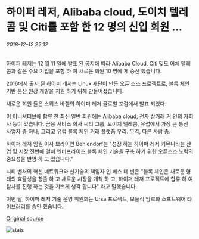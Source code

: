 # 하이퍼 레저, Alibaba cloud, 도이치 텔레콤 및 Citi를 포함 한 12 명의 신입 회원 ...

###### 2018-12-12 22:12

하이퍼 레저는 12 월 11 일에 발표 된 공지에 따라 Alibaba Cloud, Citi 및도 이체 텔레콤과 같은 주요 기업을 포함 하 여 새로운 회원 10 명에 게 승선 했습니다.

2016에서 출시 된 하이퍼 레저는 Linux 재단이 만든 오픈 소스 프로젝트로, 블록 체인 기반 분산 원장 개발을 지원 하기 위해 만들어졌습니다.

새로운 회원 들은 스위스 바젤의 하이퍼 레저 글로벌 포럼에서 발표 되었다.

이 이니셔티브에 합류 한 최신 일반 회원에는 Alibaba cloud, 전자 상거래 거 인의 자회사 등이 있습니다. 금융 서비스 회사 씨티 그룹, 도이치 텔레콤, 유럽에서 가장 큰 통신 사업자 중 하나; 그리고 유럽 블록 체인 거래 플랫폼 우리. 무역, 다른 사람 중.

하이퍼 레저 임원 이사 브라이언 Behlendorf는 "성장 하는 하이퍼 레저 커뮤니티는 산업 및 시장 전반에 걸쳐 엔터프라이즈 블록 체인 기술을 구축 하기 위한 오픈소스 노력의 중요성을 반영 하 고 있습니다."

시티 벤처의 혁신 네트워크와 신기술의 책임자 인 베스 데 빈은 "블록 체인은 새로운 형태의 효율성을 창출 하 고 새로운 시장을 개척 하 고, 하이퍼 레저 프로젝트에 합류 하 여 탐사를 진행 하는 것을 기쁘게 생각 합니다" 라고 말했습니다.

이번 달, 하이퍼 레저 기술 운영 위원회는 Ursa 프로젝트, 모듈식 암호화 소프트웨어 라이브러리를 승인 했습니다.

[Original source](https://cointelegraph.com/news/hyperledger-onboards-12-new-members-including-alibaba-cloud-deutsche-telekom-and-citi)

![stats](https://c.statcounter.com/11760860/0/a89fa40b/1/ "stats")